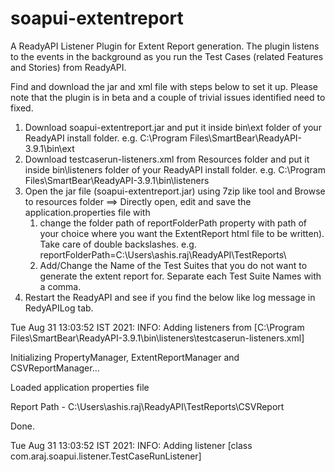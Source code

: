 # soapui-extentreport #
A ReadyAPI Listener Plugin for Extent Report generation. The plugin listens to the events in the background as you run the Test Cases (related Features and Stories) from ReadyAPI. 

Find and download the jar and xml file with steps below to set it up. Please note that the plugin is in beta and a couple of trivial issues identified need to fixed.

1. Download soapui-extentreport.jar and put it inside bin\ext folder of your ReadyAPI install folder. e.g. C:\Program Files\SmartBear\ReadyAPI-3.9.1\bin\ext
2. Download testcaserun-listeners.xml from Resources folder and put it inside bin\listeners folder of your ReadyAPI install folder. e.g. C:\Program Files\SmartBear\ReadyAPI-3.9.1\bin\listeners
4. Open the jar file (soapui-extentreport.jar) using 7zip like tool and Browse to resources folder ==> Directly open, edit and save the application.properties file with
    1. change the folder path of reportFolderPath property with path of your choice where you want the ExtentReport html file to be written). Take care of double backslashes. e.g. reportFolderPath=C:\\Users\\ashis.raj\\ReadyAPI\\TestReports\
    2. Add/Change the Name of the Test Suites that you do not want to generate the extent report for. Separate each Test Suite Names with a comma.
5. Restart the ReadyAPI and see if you find the below like log message in RedyAPILog tab.

Tue Aug 31 13:03:52 IST 2021: INFO: Adding listeners from [C:\Program Files\SmartBear\ReadyAPI-3.9.1\bin\listeners\testcaserun-listeners.xml]

Initializing PropertyManager, ExtentReportManager and CSVReportManager...

Loaded application properties file

Report Path - C:\Users\ashis.raj\ReadyAPI\TestReports\CSVReport

Done.

Tue Aug 31 13:03:52 IST 2021: INFO: Adding listener [class com.araj.soapui.listener.TestCaseRunListener]

